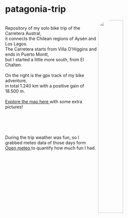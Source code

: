 # patagonia-trip

<img align="right" src="https://github.com/user-attachments/assets/9905ee4b-1a54-4562-8038-e2d5c2196f86" width="40%" style="border-radius: 40px;" />
<br>
Repository of my solo bike trip of the Carretera Austral,<br>
it connects the Chilean regions of Aysén and Los Lagos.<br>
The Carretera starts from Villa O'Higgins and ends in Puerto Montt, <br>
but I started a little more south, from El Chalten.<br>
<br>
On the right is the gpx track of my bike adventure,<br>
in total 1.240 km with a positive gain of 18.500 m.<br>
<br>
<a href="https://filippo1993.github.io/garmin-myruns/gps_trip.html" target="_blank">Explore the map here </a>
with some extra pictures!<br>
<br><br><br><br>

During the trip weather was fun, so I grabbed meteo data of those days form <a href="https://open-meteo.com" target="_blank">Open meteo </a> to quantify how much fun I had.



